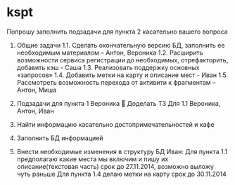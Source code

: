 kspt
====

Попрошу заполнить подзадачи для пункта 2 касательно вашего вопроса

1.	Общие задачи
1.1.	Сделать окончательную версию БД, заполнить ее необходимым материалом – Антон, Вероника
1.2.	Расширить возможности сервиса регистрации до необходимых, отрефакторить, добавить кэш - Саша
1.3.	Реализовать поддержку основных «запросов»
1.4.	Добавить метки на карту и описание мест - Иван
1.5.	Рассмотреть возможность перехода от активити к фрагментам – Антон, Миша


2.	Подзадачи для пункта 1
Вероника
	 Доделать ТЗ
Для 1.1 Вероника, Антон, Иван 
1.	Найти информацию касательно достопримечательностей и кафе
2.	Заполнить БД информацией
3.	Внести необходимые изменения в структуру БД
Иван:
Для пункта 1.1 предполагаю какие места мы включим и пишу их описание(текстовая часть) срок до 27.11.2014, возможно выложу чуть раньше
Для пункта 1.4 делаю метки на карту срок до 30.11.2014
